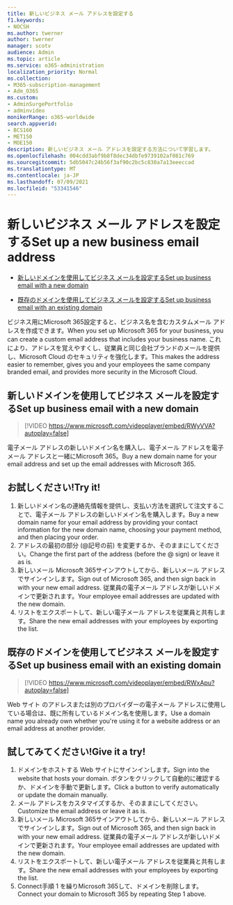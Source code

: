 ```yaml
---
title: 新しいビジネス メール アドレスを設定する
f1.keywords:
- NOCSH
ms.author: twerner
author: twerner
manager: scotv
audience: Admin
ms.topic: article
ms.service: o365-administration
localization_priority: Normal
ms.collection:
- M365-subscription-management
- Adm_O365
ms.custom:
- AdminSurgePortfolio
- adminvideo
monikerRange: o365-worldwide
search.appverid:
- BCS160
- MET150
- MOE150
description: 新しいビジネス メール アドレスを設定する方法について学習します。
ms.openlocfilehash: 004cdd3abf9b8f8dec34dbfe9739102af081c769
ms.sourcegitcommit: 5db5047c24b56f3af90c2bc5c830a7a13eeeccad
ms.translationtype: MT
ms.contentlocale: ja-JP
ms.lasthandoff: 07/09/2021
ms.locfileid: "53341546"
---
```

# <a name="set-up-a-new-business-email-address"></a><span data-ttu-id="99bdd-103">新しいビジネス メール アドレスを設定する</span><span class="sxs-lookup"><span data-stu-id="99bdd-103">Set up a new business email address</span></span>

- [<span data-ttu-id="99bdd-104">新しいドメインを使用してビジネス メールを設定する</span><span class="sxs-lookup"><span data-stu-id="99bdd-104">Set up business email with a new domain</span></span>](#set-up-business-email-with-a-new-domain)

- [<span data-ttu-id="99bdd-105">既存のドメインを使用してビジネス メールを設定する</span><span class="sxs-lookup"><span data-stu-id="99bdd-105">Set up business email with an existing domain</span></span>](#set-up-business-email-with-an-existing-domain)

<span data-ttu-id="99bdd-106">ビジネス用にMicrosoft 365設定すると、ビジネス名を含むカスタムメール アドレスを作成できます。</span><span class="sxs-lookup"><span data-stu-id="99bdd-106">When you set up Microsoft 365 for your business, you can create a custom email address that includes your business name.</span></span> <span data-ttu-id="99bdd-107">これにより、アドレスを覚えやすくし、従業員と同じ会社ブランドのメールを提供し、Microsoft Cloud のセキュリティを強化します。</span><span class="sxs-lookup"><span data-stu-id="99bdd-107">This makes the address easier to remember, gives you and your employees the same company branded email, and provides more security in the Microsoft Cloud.</span></span> 

## <a name="set-up-business-email-with-a-new-domain"></a><span data-ttu-id="99bdd-108">新しいドメインを使用してビジネス メールを設定する</span><span class="sxs-lookup"><span data-stu-id="99bdd-108">Set up business email with a new domain</span></span>

> [!VIDEO https://www.microsoft.com/videoplayer/embed/RWyVVA?autoplay=false]

<span data-ttu-id="99bdd-109">電子メール アドレスの新しいドメイン名を購入し、電子メール アドレスを電子メール アドレスと一緒にMicrosoft 365。</span><span class="sxs-lookup"><span data-stu-id="99bdd-109">Buy a new domain name for your email address and set up the email addresses with Microsoft 365.</span></span> 

## <a name="try-it"></a><span data-ttu-id="99bdd-110">お試しください!</span><span class="sxs-lookup"><span data-stu-id="99bdd-110">Try it!</span></span>
 
1. <span data-ttu-id="99bdd-111">新しいドメイン名の連絡先情報を提供し、支払い方法を選択して注文することで、電子メール アドレスの新しいドメイン名を購入します。</span><span class="sxs-lookup"><span data-stu-id="99bdd-111">Buy a new domain name for your email address by providing your contact information for the new domain name, choosing your payment method, and then placing your order.</span></span>
1. <span data-ttu-id="99bdd-112">アドレスの最初の部分 (@記号の前) を変更するか、そのままにしてください。</span><span class="sxs-lookup"><span data-stu-id="99bdd-112">Change the first part of the address (before the @ sign) or leave it as is.</span></span> 
1. <span data-ttu-id="99bdd-113">新しいメール Microsoft 365サインアウトしてから、新しいメール アドレスでサインインします。</span><span class="sxs-lookup"><span data-stu-id="99bdd-113">Sign out of Microsoft 365, and then sign back in with your new email address.</span></span> <span data-ttu-id="99bdd-114">従業員の電子メール アドレスが新しいドメインで更新されます。</span><span class="sxs-lookup"><span data-stu-id="99bdd-114">Your employee email addresses are updated with the new domain.</span></span> 
1. <span data-ttu-id="99bdd-115">リストをエクスポートして、新しい電子メール アドレスを従業員と共有します。</span><span class="sxs-lookup"><span data-stu-id="99bdd-115">Share the new email addresses with your employees by exporting the list.</span></span> 

## <a name="set-up-business-email-with-an-existing-domain"></a><span data-ttu-id="99bdd-116">既存のドメインを使用してビジネス メールを設定する</span><span class="sxs-lookup"><span data-stu-id="99bdd-116">Set up business email with an existing domain</span></span>

> [!VIDEO https://www.microsoft.com/videoplayer/embed/RWxApu?autoplay=false]

<span data-ttu-id="99bdd-117">Web サイト のアドレスまたは別のプロバイダーの電子メール アドレスに使用している場合は、既に所有しているドメイン名を使用します。</span><span class="sxs-lookup"><span data-stu-id="99bdd-117">Use a domain name you already own whether you're using it for a website address or an email address at another provider.</span></span> 

## <a name="give-it-a-try"></a><span data-ttu-id="99bdd-118">試してみてください!</span><span class="sxs-lookup"><span data-stu-id="99bdd-118">Give it a try!</span></span>
 
1. <span data-ttu-id="99bdd-119">ドメインをホストする Web サイトにサインインします。</span><span class="sxs-lookup"><span data-stu-id="99bdd-119">Sign into the website that hosts your domain.</span></span> <span data-ttu-id="99bdd-120">ボタンをクリックして自動的に確認するか、ドメインを手動で更新します。</span><span class="sxs-lookup"><span data-stu-id="99bdd-120">Click a button to verify automatically or update the domain manually.</span></span> 
1. <span data-ttu-id="99bdd-121">メール アドレスをカスタマイズするか、そのままにしてください。</span><span class="sxs-lookup"><span data-stu-id="99bdd-121">Customize the email address or leave it as is.</span></span> 
1. <span data-ttu-id="99bdd-122">新しいメール Microsoft 365サインアウトしてから、新しいメール アドレスでサインインします。</span><span class="sxs-lookup"><span data-stu-id="99bdd-122">Sign out of Microsoft 365, and then sign back in with your new email address.</span></span> <span data-ttu-id="99bdd-123">従業員の電子メール アドレスが新しいドメインで更新されます。</span><span class="sxs-lookup"><span data-stu-id="99bdd-123">Your employee email addresses are updated with the new domain.</span></span> 
1. <span data-ttu-id="99bdd-124">リストをエクスポートして、新しい電子メール アドレスを従業員と共有します。</span><span class="sxs-lookup"><span data-stu-id="99bdd-124">Share the new email addresses with your employees by exporting the list.</span></span>
1. <span data-ttu-id="99bdd-125">Connect手順 1 を繰りMicrosoft 365して、ドメインを削除します。</span><span class="sxs-lookup"><span data-stu-id="99bdd-125">Connect your domain to Microsoft 365 by repeating Step 1 above.</span></span> 
